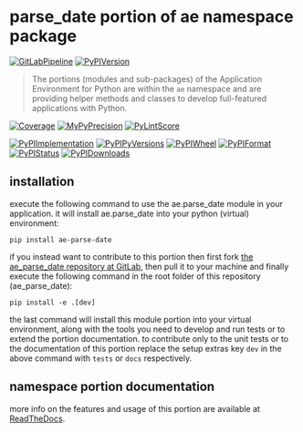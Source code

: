 <!--
  THIS FILE IS EXCLUSIVELY MAINTAINED IN THE NAMESPACE ROOT PACKAGE. CHANGES HAVE TO BE DONE THERE.
-->
# parse_date portion of ae namespace package

[![GitLabPipeline](https://img.shields.io/gitlab/pipeline/ae-group/ae_parse_date/master?logo=python)](
    https://gitlab.com/ae-group/ae_parse_date)
[![PyPIVersion](https://img.shields.io/pypi/v/ae_parse_date)](
    https://pypi.org/project/ae-parse-date/#history)

>The portions (modules and sub-packages) of the Application Environment for Python are within
the `ae` namespace and are providing helper methods and classes to develop
full-featured applications with Python.

[![Coverage](https://ae-group.gitlab.io/ae_parse_date/coverage.svg)](
    https://ae-group.gitlab.io/ae_parse_date/coverage/ae_parse_date_py.html)
[![MyPyPrecision](https://ae-group.gitlab.io/ae_parse_date/mypy.svg)](
    https://ae-group.gitlab.io/ae_parse_date/lineprecision.txt)
[![PyLintScore](https://ae-group.gitlab.io/ae_parse_date/pylint.svg)](
    https://ae-group.gitlab.io/ae_parse_date/pylint.log)

[![PyPIImplementation](https://img.shields.io/pypi/implementation/ae_parse_date)](
    https://pypi.org/project/ae-parse-date/)
[![PyPIPyVersions](https://img.shields.io/pypi/pyversions/ae_parse_date)](
    https://pypi.org/project/ae-parse-date/)
[![PyPIWheel](https://img.shields.io/pypi/wheel/ae_parse_date)](
    https://pypi.org/project/ae-parse-date/)
[![PyPIFormat](https://img.shields.io/pypi/format/ae_parse_date)](
    https://pypi.org/project/ae-parse-date/)
[![PyPIStatus](https://img.shields.io/pypi/status/ae_parse_date)](
    https://libraries.io/pypi/ae-parse-date)
[![PyPIDownloads](https://img.shields.io/pypi/dm/ae_parse_date)](
    https://pypi.org/project/ae-parse-date/#files)


## installation


execute the following command to use the ae.parse_date module in your
application. it will install ae.parse_date into your python (virtual) environment:
 
```shell script
pip install ae-parse-date
```

if you instead want to contribute to this portion then first fork
[the ae_parse_date repository at GitLab](https://gitlab.com/ae-group/ae_parse_date "ae.parse_date code repository"),
then pull it to your machine and finally execute the following command in the root folder
of this repository (ae_parse_date):

```shell script
pip install -e .[dev]
```

the last command will install this module portion into your virtual environment, along with
the tools you need to develop and run tests or to extend the portion documentation.
to contribute only to the unit tests or to the documentation of this portion replace
the setup extras key `dev` in the above command with `tests` or `docs` respectively.


## namespace portion documentation

more info on the features and usage of this portion are available at
[ReadTheDocs](https://ae.readthedocs.io/en/latest/_autosummary/ae.parse_date.html#module-ae.parse_date
"ae_parse_date documentation").

<!-- common files version 0.2.77 deployed version 0.2.2 (with 0.2.77)
     to https://gitlab.com/ae-group as ae_parse_date module as well as
     to https://ae-group.gitlab.io with CI check results as well as
     to https://pypi.org/project/ae-parse-date as namespace portion ae-parse-date.
-->
